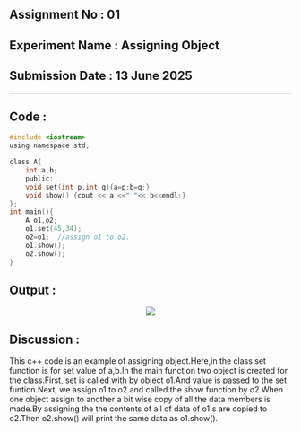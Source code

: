 ## **Assignment No : 01**
## **Experiment Name :  Assigning Object**
## **Submission Date : 13 June 2025**
----------

## **Code :**
```C
#include <iostream>
using namespace std;

class A{
    int a,b;
    public:
    void set(int p,int q){a=p;b=q;}
    void show() {cout << a <<" "<< b<<endl;}
};
int main(){
    A o1,o2;
    o1.set(45,34);
    o2=o1;  //assign o1 to o2.
    o1.show();
    o2.show();
}
```
## **Output :**
<p align="center">
<img src="https://github.com/user-attachments/assets/9e66e4e6-886f-4e48-a36c-a5329952deb7">

## **Discussion :**
This c++ code is an example of assigning object.Here,in the class set function is for set value of a,b.In the main function two object is created for the class.First, set is called with by object o1.And value is passed to the set funtion.Next, we assign o1 to o2.and called the show function by o2.When one object assign to another a bit wise copy of all the data members is made.By assigning the the contents of all of data of o1's are copied to o2.Then o2.show() will print the same data as o1.show().
